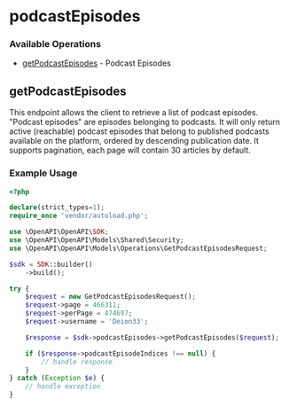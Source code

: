 # podcastEpisodes

### Available Operations

* [getPodcastEpisodes](#getpodcastepisodes) - Podcast Episodes

## getPodcastEpisodes

This endpoint allows the client to retrieve a list of podcast episodes.
        "Podcast episodes" are episodes belonging to podcasts.
        It will only return active (reachable) podcast episodes that belong to published podcasts available on the platform, ordered by descending publication date.
        It supports pagination, each page will contain 30 articles by default.

### Example Usage

```php
<?php

declare(strict_types=1);
require_once 'vendor/autoload.php';

use \OpenAPI\OpenAPI\SDK;
use \OpenAPI\OpenAPI\Models\Shared\Security;
use \OpenAPI\OpenAPI\Models\Operations\GetPodcastEpisodesRequest;

$sdk = SDK::builder()
    ->build();

try {
    $request = new GetPodcastEpisodesRequest();
    $request->page = 466311;
    $request->perPage = 474697;
    $request->username = 'Deion33';

    $response = $sdk->podcastEpisodes->getPodcastEpisodes($request);

    if ($response->podcastEpisodeIndices !== null) {
        // handle response
    }
} catch (Exception $e) {
    // handle exception
}
```
